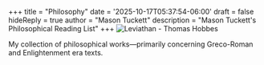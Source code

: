+++
title =  "Philosophy"
date = '2025-10-17T05:37:54-06:00'
draft = false
hideReply = true
author = "Mason Tuckett"
description = "Mason Tuckett's Philosophical Reading List"
+++
![Leviathan - Thomas Hobbes](/images/texts/philosophy/leviathan.webp)

My collection of philosophical works—primarily concerning Greco-Roman and Enlightenment era texts.
